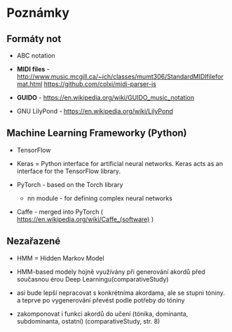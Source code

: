 # Poznámky

## Formáty not

* ABC notation

* __MIDI files__ - http://www.music.mcgill.ca/~ich/classes/mumt306/StandardMIDIfileformat.html
https://github.com/colxi/midi-parser-js

* __GUIDO__ - https://en.wikipedia.org/wiki/GUIDO_music_notation

* GNU LilyPond - https://en.wikipedia.org/wiki/LilyPond


## Machine Learning Frameworky (Python)

* TensorFlow

* Keras =  Python interface for artificial neural networks. Keras acts as an interface for the TensorFlow library.

* PyTorch - based on the Torch library
    * nn module -  for defining complex neural networks

* Caffe - merged into PyTorch ( https://en.wikipedia.org/wiki/Caffe_(software) )

## Nezařazené

* HMM = Hidden Markov Model

* HMM-based modely hojně využívány při generování akordů před současnou érou Deep Learningu(comparativeStudy)

* asi bude lepší nepracovat s konkrétníma akordama, ale se stupni tóniny. a teprve po vygenerování převést podle potřeby do tóniny

* zakomponovat i funkci akordů do učení (tónika, dominanta, subdominanta, ostatní) (comparativeStudy, str. 8)